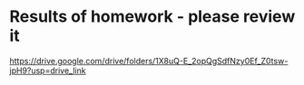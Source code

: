 
# Results of homework - please review it
https://drive.google.com/drive/folders/1X8uQ-E_2opQgSdfNzy0Ef_Z0tsw-jpH9?usp=drive_link